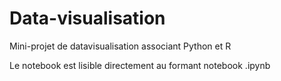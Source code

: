 # Data-visualisation
Mini-projet de datavisualisation associant Python et R

Le notebook est lisible directement au formant notebook .ipynb
